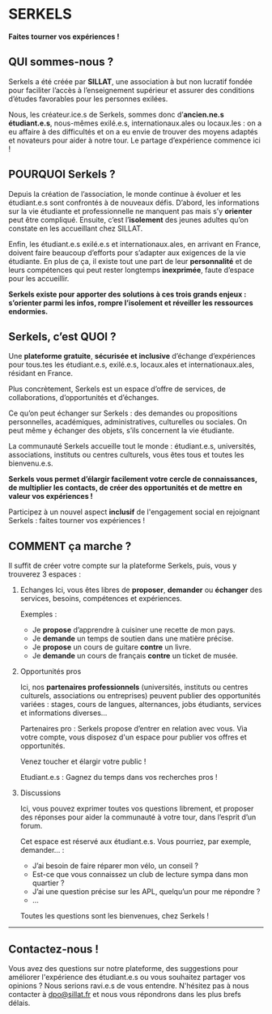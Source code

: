 # SERKELS

**Faites tourner vos expériences !**

## QUI sommes-nous ?

Serkels a été créée par **SILLAT**, une association à but non lucratif fondée pour faciliter l’accès à l’enseignement supérieur et assurer des conditions d’études favorables pour les personnes exilées.

Nous, les créateur.ice.s de Serkels, sommes donc d’**ancien.ne.s étudiant.e.s**, nous-mêmes exilé.e.s, internationaux.ales ou locaux.les : on a eu affaire à des difficultés et on a eu envie de trouver des moyens adaptés et novateurs pour aider à notre tour. Le partage d’expérience commence ici !

## POURQUOI Serkels ?

Depuis la création de l’association, le monde continue à évoluer et les étudiant.e.s sont confrontés à de nouveaux défis. D’abord, les informations sur la vie étudiante et professionnelle ne manquent pas mais s’y **orienter** peut être compliqué. Ensuite, c’est l’**isolement** des jeunes adultes qu’on constate en les accueillant chez SILLAT.

Enfin, les étudiant.e.s exilé.e.s et internationaux.ales, en arrivant en France, doivent faire beaucoup d’efforts pour s’adapter aux exigences de la vie étudiante. En plus de ça, il existe tout une part de leur **personnalité** et de leurs compétences qui peut rester longtemps **inexprimée**, faute d’espace pour les accueillir.

**Serkels existe pour apporter des solutions à ces trois grands enjeux : s’orienter parmi les infos, rompre l’isolement et réveiller les ressources endormies.**

## Serkels, c’est QUOI ?

Une **plateforme gratuite**, **sécurisée et inclusive** d’échange d’expériences pour tous.tes les étudiant.e.s, exilé.e.s, locaux.ales et internationaux.ales, résidant en France.

Plus concrètement, Serkels est un espace d’offre de services, de collaborations, d’opportunités et d’échanges.

Ce qu’on peut échanger sur Serkels : des demandes ou propositions personnelles, académiques, administratives, culturelles ou sociales. On peut même y échanger des objets, s’ils concernent la vie étudiante.

La communauté Serkels accueille tout le monde : étudiant.e.s, universités, associations, instituts ou centres culturels, vous êtes tous et toutes les bienvenu.e.s.

**Serkels vous permet d’élargir facilement votre cercle de connaissances, de multiplier les contacts, de créer des opportunités et de mettre en valeur vos expériences !**

Participez à un nouvel aspect **inclusif** de l'engagement social en rejoignant Serkels : faites tourner vos expériences !

## COMMENT ça marche ?

Il suffit de créer votre compte sur la plateforme Serkels, puis, vous y trouverez 3 espaces :

1. Echanges
   Ici, vous êtes libres de **proposer**, **demander** ou **échanger** des services, besoins, compétences et expériences.

   Exemples :

   - Je **propose** d’apprendre à cuisiner une recette de mon pays.
   - Je **demande** un temps de soutien dans une matière précise.
   - Je **propose** un cours de guitare **contre** un livre.
   - Je **demande** un cours de français **contre** un ticket de musée.

1. Opportunités pros

   Ici, nos **partenaires professionnels** (universités, instituts ou centres culturels, associations ou entreprises) peuvent publier des opportunités variées : stages, cours de langues, alternances, jobs étudiants, services et informations diverses…

   Partenaires pro : Serkels propose d’entrer en relation avec vous. Via votre compte, vous disposez d'un espace pour publier vos offres et opportunités.

   Venez toucher et élargir votre public !

   Etudiant.e.s : Gagnez du temps dans vos recherches pros !

1. Discussions

   Ici, vous pouvez exprimer toutes vos questions librement, et proposer des réponses pour aider la communauté à votre tour, dans l’esprit d’un forum.

   Cet espace est réservé aux étudiant.e.s. Vous pourriez, par exemple, demander… :

   - J’ai besoin de faire réparer mon vélo, un conseil ?
   - Est-ce que vous connaissez un club de lecture sympa dans mon quartier ?
   - J’ai une question précise sur les APL, quelqu’un pour me répondre ?
   - …

   Toutes les questions sont les bienvenues, chez Serkels !

---

## Contactez-nous !

Vous avez des questions sur notre plateforme, des suggestions pour améliorer l'expérience des étudiant.e.s ou vous souhaitez partager vos opinions ? Nous serions ravi.e.s de vous entendre. N'hésitez pas à nous contacter à [dpo@sillat.fr](mailto:dpo@sillat.fr) et nous vous répondrons dans les plus brefs délais.
